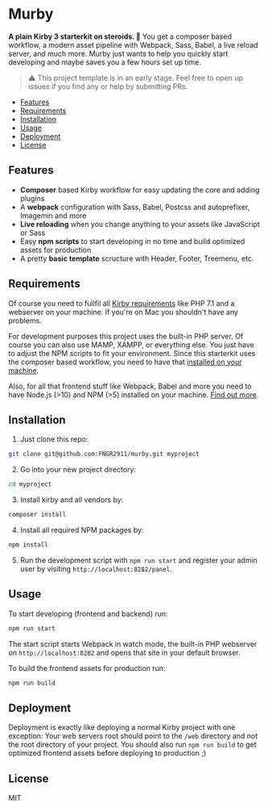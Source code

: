 # Murby

**A plain Kirby 3 starterkit on steroids. 🚀** You get a composer based workflow, a modern asset pipeline with Webpack, Sass, Babel, a live reload server, and much more. Murby just wants to help you quickly start developing and maybe saves you a few hours set up time.

> ⚠️ This project template is in an early stage. Feel free to open up issues if you find any or help by submitting PRs.

-   [Features](#features)
-   [Requirements](#requirements)
-   [Installation](#installation)
-   [Usage](#usage)
-   [Deployment](#deployment)
-   [License](#license)

## Features

-   **Composer** based Kirby workflow for easy updating the core and adding plugins
-   A **webpack** configuration with Sass, Babel, Postcss and autoprefixer, Imagemin and more
-   **Live reloading** when you change anything to your assets like JavaScript or Sass
-   Easy **npm scripts** to start developing in no time and build optimized assets for production
-   A pretty **basic template** scructure with Header, Footer, Treemenu, etc.

## Requirements

Of course you need to fullfil all [Kirby requirements](https://getkirby.com/docs/guide/quickstart#requirements) like PHP 7.1 and a webserver on your machine. If you're on Mac you shouldn't have any problems.

For development purposes this project uses the built-in PHP server. Of course you can also use MAMP, XAMPP, or everything else. You just have to adjust the NPM scripts to fit your environment. Since this starterkit uses the composer based workflow, you need to have that [installed on your machine](https://getcomposer.org/doc/00-intro.md).

Also, for all that frontend stuff like Webpack, Babel and more you need to have Node.js (>10) and NPM (>5) installed on your machine. [Find out more](https://www.npmjs.com/get-npm).

## Installation

1. Just clone this repo:

```bash
git clone git@github.com:FNGR2911/murby.git myproject
```

2. Go into your new project directory:

```bash
cd myproject
```

3. Install kirby and all vendors by:

```bash
composer install
```

4. Install all required NPM packages by:

```bash
npm install
```

5. Run the development script with `npm run start` and register your admin user by visiting `http://localhost:8282/panel`.

## Usage

To start developing (frontend and backend) run:

```bash
npm run start
```

The start script starts Webpack in watch mode, the built-in PHP webserver on `http://localhost:8282` and opens that site in your default browser.

To build the frontend assets for production run:

```bash
npm run build
```

## Deployment

Deployment is exactly like deploying a normal Kirby project with one exception: Your web servers root should point to the `/web` directory and not the root directory of your project. You should also run `npm run build` to get optimized frontend assets before deploying to production ;)

## License

MIT
